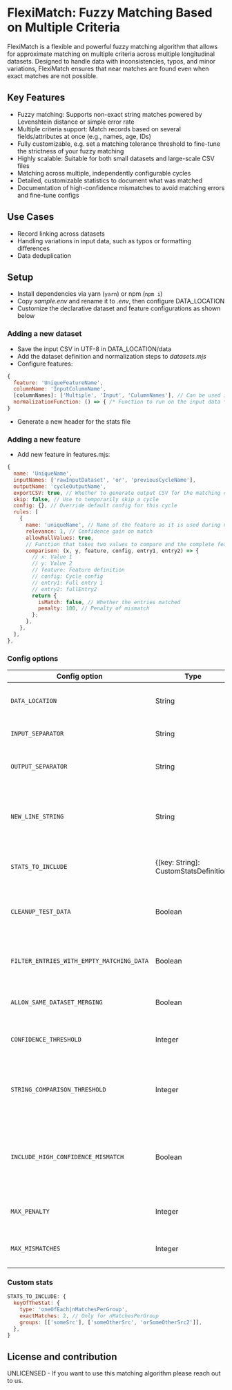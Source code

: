 # FlexiMatch: Fuzzy Matching Based on Multiple Criteria

FlexiMatch is a flexible and powerful fuzzy matching algorithm that allows for approximate matching on multiple criteria across multiple longitudinal datasets.
Designed to handle data with inconsistencies, typos, and minor variations, FlexiMatch ensures that near matches are found even when exact matches are not possible.

## Key Features

- Fuzzy matching: Supports non-exact string matches powered by Levenshtein distance or simple error rate
- Multiple criteria support: Match records based on several fields/attributes at once (e.g., names, age, IDs)
- Fully customizable, e.g. set a matching tolerance threshold to fine-tune the strictness of your fuzzy matching
- Highly scalable: Suitable for both small datasets and large-scale CSV files
- Matching across multiple, independently configurable cycles
- Detailed, customizable statistics to document what was matched
- Documentation of high-confidence mismatches to avoid matching errors and fine-tune configs

## Use Cases
- Record linking across datasets
- Handling variations in input data, such as typos or formatting differences
- Data deduplication

## Setup

- Install dependencies via yarn (`yarn`) or npm (`npm i`)
- Copy _sample.env_ and rename it to _.env_, then configure DATA_LOCATION
- Customize the declarative dataset and feature configurations as shown below

### Adding a new dataset

- Save the input CSV in UTF-8 in DATA_LOCATION/data
- Add the dataset definition and normalization steps to _datasets.mjs_
- Configure features:
```js
{
  feature: 'UniqueFeatureName',
  columnName: 'InputColumnName',
  [columnNames]: ['Multiple', 'Input', 'CulumnNames'], // Can be used instead of columnName, must be concatenated by the normalizationFunction
  normalizationFunction: () => { /* Function to run on the input data */ },
}
```
- Generate a new header for the stats file

### Adding a new feature

- Add new feature in features.mjs:
```js
{
  name: 'UniqueName',
  inputNames: ['rawInputDataset', 'or', 'previousCycleName'],
  outputName: 'cycleOutputName',
  exportCSV: true, // Whether to generate output CSV for the matching cycle
  skip: false, // Use to temporarily skip a cycle
  config: {}, // Override default config for this cycle
  rules: [
    {
      name: 'uniqueName', // Name of the feature as it is used during normalization
      relevance: 1, // Confidence gain on match
      allowNullValues: true,
      // Function that takes two values to compare and the complete feature under comparison; must return either true/false or an object with isMatch, hasErrors, penalty (overruling feature penalty) and the confidence (overruling relevance)
      comparison: (x, y, feature, config, entry1, entry2) => {
        // x: Value 1
        // y: Value 2
        // feature: Feature definition
        // config: Cycle config
        // entry1: Full entry 1
        // entry2: fullEntry2
        return {
          isMatch: false, // Whether the entries matched
          penalty: 100, // Penalty of mismatch
        };
      },
    },
  ],
},
```

### Config options

|Config option|Type|Description|Default|
|-|-|-|-|
|`DATA_LOCATION`|String|The base directory where data should be loaded from|process.env.DATA_LOCATION,
|`INPUT_SEPARATOR`|String|The CSV column separator in the input files|;
|`OUTPUT_SEPARATOR`|String|The CSV column separator in the generated output files|;
|`NEW_LINE_STRING`|String|The newline character in the system where the algorithm runs, usually '\r\n' for Windows and '\n' for Unix|\r\n
|`STATS_TO_INCLUDE`|{[key: String]: CustomStatsDefinition}|Map of custom stats to include in the output, see 'Custom stats'|
|`CLEANUP_TEST_DATA`|Boolean|Whether to exclude known test data from the input, customiue `normalizeData.mjs` to use|true
|`FILTER_ENTRIES_WITH_EMPTY_MATCHING_DATA`|Boolean|Whether to exclude entries where not a single matching criterion is present|true
|`ALLOW_SAME_DATASET_MERGING`|Boolean|Whether to allow or exclude entries with overlapping sources|false
|`CONFIDENCE_THRESHOLD`|Integer|The minimum confidence to consider two entries as a match|20
|`STRING_COMPARISON_THRESHOLD`|Integer|The minimum fuzzy score to consider as a match, 100, set to 100 to disable fuzzy string comparison|100
|`INCLUDE_HIGH_CONFIDENCE_MISMATCH`|Boolean|Whether to include matches that mismatched on at least one criterion but otherwise had a high matching confidence|true
|`MAX_PENALTY`|Integer|The maximum mismatch penalty before ignoring a potential match|99
|`MAX_MISMATCHES`|Integer|The maximum amount of mismatches, set to -1 to disable|-1

### Custom stats
```js
STATS_TO_INCLUDE: {
  keyOfTheStat: {
    type: 'oneOfEach|nMatchesPerGroup',
    exactMatches: 2, // Only for nMatchesPerGroup
    groups: [['someSrc'], ['someOtherSrc', 'orSomeOtherSrc2']],
  },
}
```

## License and contribution

UNLICENSED - If you want to use this matching algorithm please reach out to us.